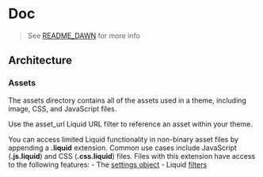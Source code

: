 # Doc 
> See [README_DAWN](README_DAWN.md) for more info

## Architecture
### Assets

The assets directory contains all of the assets used in a theme, including image, CSS, and JavaScript files.

Use the asset_url Liquid URL filter to reference an asset within your theme.

You can access limited Liquid functionality in non-binary asset files by appending a **.liquid** extension. Common use cases include JavaScript (**.js.liquid**) and CSS (**.css.liquid**) files. Files with this extension have access to the following features:
    - The [settings object](https://shopify.dev/api/liquid/objects#settings)
    - Liquid [filters](https://shopify.dev/api/liquid/filters)
